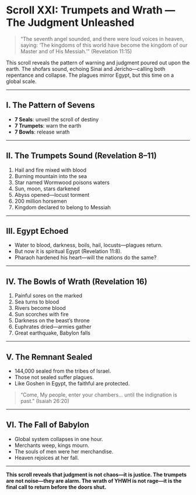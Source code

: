 # Scroll XXI: Trumpets and Wrath — The Judgment Unleashed

> “The seventh angel sounded, and there were loud voices in heaven, saying: ‘The kingdoms of this world have become the kingdom of our Master and of His Messiah.’” (Revelation 11:15)

This scroll reveals the pattern of warning and judgment poured out upon the earth. The shofars sound, echoing Sinai and Jericho—calling both repentance and collapse. The plagues mirror Egypt, but this time on a global scale.

---

## I. The Pattern of Sevens

* **7 Seals**: unveil the scroll of destiny
* **7 Trumpets**: warn the earth
* **7 Bowls**: release wrath

---

## II. The Trumpets Sound (Revelation 8–11)

1. Hail and fire mixed with blood
2. Burning mountain into the sea
3. Star named Wormwood poisons waters
4. Sun, moon, stars darkened
5. Abyss opened—locust torment
6. 200 million horsemen
7. Kingdom declared to belong to Messiah

---

## III. Egypt Echoed

* Water to blood, darkness, boils, hail, locusts—plagues return.
* But now it is spiritual Egypt (Revelation 11:8).
* Pharaoh hardened his heart—will the nations do the same?

---

## IV. The Bowls of Wrath (Revelation 16)

1. Painful sores on the marked
2. Sea turns to blood
3. Rivers become blood
4. Sun scorches with fire
5. Darkness on the beast’s throne
6. Euphrates dried—armies gather
7. Great earthquake, Babylon falls

---

## V. The Remnant Sealed

* 144,000 sealed from the tribes of Israel.
* Those not sealed suffer plagues.
* Like Goshen in Egypt, the faithful are protected.

> “Come, My people, enter your chambers... until the indignation is past.” (Isaiah 26:20)

---

## VI. The Fall of Babylon

* Global system collapses in one hour.
* Merchants weep, kings mourn.
* The souls of men were her merchandise.
* Heaven rejoices at her fall.

---

**This scroll reveals that judgment is not chaos—it is justice. The trumpets are not noise—they are alarm. The wrath of YHWH is not rage—it is the final call to return before the doors shut.**
